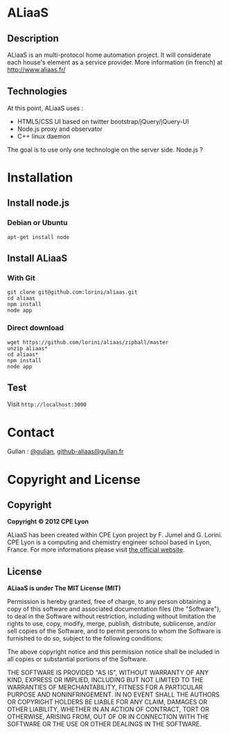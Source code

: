 ALiaaS
======

Description
-----------

ALiaaS is an multi-protocol home automation project. It will considerate each house's element as a service provider. More information (in french) at http://www.aliaas.fr/

Technologies
------------

At this point, ALiaaS uses : 
 - HTML5/CSS UI based on twitter bootstrap/jQuery/jQuery-UI 
 - Node.js proxy and observator
 - C++ linux daemon

The goal is to use only one technologie on the server side. Node.js ? 

Installation
============

Install node.js
---------------

### Debian or Ubuntu
```
apt-get install node  
```


Install ALiaaS 
--------------

### With Git

```
git clone git@github.com:lorini/aliaas.git
cd aliaas
npm install
node app
```

### Direct download 

```
wget https://github.com/lorini/aliaas/zipball/master
unzip aliaas*
cd aliaas*
npm install 
node app
```

Test
----

Visit `http://localhost:3000`


Contact
=======

Gulian : [@gulian](http://twitter.com/gulian), [github-aliaas@gulian.fr](github-aliaas@gulian.fr) 

Copyright and License
=====================

Copyright
---------

**Copyright © 2012 CPE Lyon**

ALiaaS has been created within CPE Lyon project by F. Jumel and G. Lorini. CPE Lyon is a computing and chemistry engineer school based in Lyon, France. For more informations please visit [the official website](http://www.cpe.fr).

License
-------

**ALiaaS is under The MIT License (MIT)**

Permission is hereby granted, free of charge, to any person obtaining a copy of this software and associated documentation files (the "Software"), to deal in the Software without restriction, including without limitation the rights to use, copy, modify, merge, publish, distribute, sublicense, and/or sell copies of the Software, and to permit persons to whom the Software is furnished to do so, subject to the following conditions:
 
The above copyright notice and this permission notice shall be included in all copies or substantial portions of the Software.
 
THE SOFTWARE IS PROVIDED "AS IS", WITHOUT WARRANTY OF ANY KIND, EXPRESS OR IMPLIED, INCLUDING BUT NOT LIMITED TO THE WARRANTIES OF MERCHANTABILITY, FITNESS FOR A PARTICULAR PURPOSE AND NONINFRINGEMENT. IN NO EVENT SHALL THE AUTHORS OR COPYRIGHT HOLDERS BE LIABLE FOR ANY CLAIM, DAMAGES OR OTHER LIABILITY, WHETHER IN AN ACTION OF CONTRACT, TORT OR OTHERWISE, ARISING FROM, OUT OF OR IN CONNECTION WITH THE SOFTWARE OR THE USE OR OTHER DEALINGS IN THE SOFTWARE.
